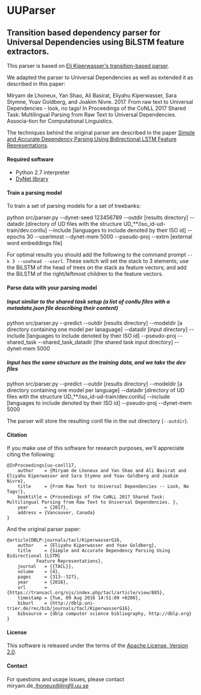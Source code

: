 # UUParser
## Transition based dependency parser for Universal Dependencies using BiLSTM feature extractors.
This parser is based on [Eli Kiperwasser's transition-based parser](http://github.com/elikip/bist-parser).

We adapted the parser to Universal Dependencies as well as extended it as described in this paper:

Miryam de Lhoneux, Yan Shao, Ali Basirat, Eliyahu Kiperwasser, Sara Stymne, Yoav Goldberg, and Joakim Nivre. 2017. From raw text to Universal Dependencies - look, no tags! In Proceedings of the CoNLL 2017 Shared Task: Multilingual Parsing from Raw Text to Universal Dependencies. Associa-tion for Computational Linguistics.

The techniques behind the original parser are described in the paper [Simple and Accurate Dependency Parsing Using Bidirectional LSTM Feature Representations](https://www.transacl.org/ojs/index.php/tacl/article/viewFile/885/198). 

#### Required software

 * Python 2.7 interpreter
 * [DyNet library](https://github.com/clab/dynet/tree/master/python)

#### Train a parsing model

To train a set of parsing models for a set of treebanks:

python src/parser.py --dynet-seed 123456789 --outdir [results directory] --datadir [directory of UD files with the structure UD\_\*\*/iso\_id-ud-train/dev.conllu] --include [languages to include denoted by their ISO id] --epochs 30 --userlmost --dynet-mem 5000 --pseudo-proj --extrn [external word embeddings file]

For optimal results you should add the following to the command prompt `--k 3 --usehead --userl`. These switch will set the stack to 3 elements; use the BiLSTM of the head of trees on the stack as feature vectors; and add the BiLSTM of the right/leftmost children to the feature vectors.


#### Parse data with your parsing model


##### Input similar to the shared task setup (a list of conllu files with a metadata.json file describing their content)

python src/parser.py --predict --outdir [results directory] --modeldir [a directory containing one model per lanaguage] --datadir [input directory] --include [languages to include denoted by their ISO id] --pseudo-proj --shared_task --shared_task_datadir [the shared task input directory] --dynet-mem 5000

##### Input has the same structure as the training data, and we take the dev files

python src/parser.py --predict --outdir [results directory] --modeldir [a directory containing one model per language] --datadir [directory of UD files with the structure UD\_\*\*/iso\_id-ud-train/dev.conllu] --include [languages to include denoted by their ISO id] --pseudo-proj --dynet-mem 5000

The parser will store the resulting conll file in the out directory (`--outdir`).

#### Citation


If you make use of this software for research purposes, we'll appreciate citing the following:

    @InProceedings{uu-conll17,
        author    = {Miryam de Lhoneux and Yan Shao and Ali Basirat and Eliyahu Kiperwasser and Sara Stymne and Yoav Goldberg and Joakim Nivre},
        title     = {From Raw Text to Universal Dependencies -- Look, No Tags!},
        booktitle = {Proceedings of the CoNLL 2017 Shared Task: Multilingual Parsing from Raw Text to Universal Dependencies. },
        year      = {2017},
        address = {Vancouver, Canada}
    }

And the original parser paper:


    @article{DBLP:journals/tacl/KiperwasserG16,
        author    = {Eliyahu Kiperwasser and Yoav Goldberg},
        title     = {Simple and Accurate Dependency Parsing Using Bidirectional {LSTM}
               Feature Representations},
        journal   = {{TACL}},
        volume    = {4},
        pages     = {313--327},
        year      = {2016},
        url       = {https://transacl.org/ojs/index.php/tacl/article/view/885},
        timestamp = {Tue, 09 Aug 2016 14:51:09 +0200},
        biburl    = {http://dblp.uni-trier.de/rec/bib/journals/tacl/KiperwasserG16},
        bibsource = {dblp computer science bibliography, http://dblp.org}
    }

#### License

This software is released under the terms of the [Apache License, Version 2.0](http://www.apache.org/licenses/LICENSE-2.0).

#### Contact

For questions and usage issues, please contact miryam.de\_lhoneux@lingfil.uu.se
